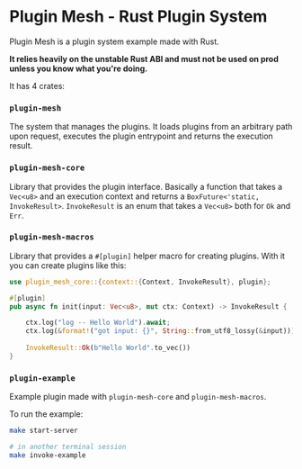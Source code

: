 # Plugin Mesh - Rust Plugin System

Plugin Mesh is a plugin system example made with Rust.

**It relies heavily on the unstable Rust ABI and must not be used on prod unless you know what you're doing.**

It has 4 crates:

### `plugin-mesh`

The system that manages the plugins. It loads plugins from an arbitrary path upon request, executes the plugin entrypoint and returns the execution result.

### `plugin-mesh-core`

Library that provides the plugin interface. Basically a function that takes a `Vec<u8>` and an execution context and returns a `BoxFuture<'static, InvokeResult>`. `InvokeResult` is an enum that takes a `Vec<u8>` both for `Ok` and `Err`.

### `plugin-mesh-macros`

Library that provides a `#[plugin]` helper macro for creating plugins. With it you can create plugins like this:

```rs
use plugin_mesh_core::{context::{Context, InvokeResult}, plugin};

#[plugin]
pub async fn init(input: Vec<u8>, mut ctx: Context) -> InvokeResult {

    ctx.log("log -- Hello World").await;
    ctx.log(&format!("got input: {}", String::from_utf8_lossy(&input))).await;
    
    InvokeResult::Ok(b"Hello World".to_vec())
}
```

### `plugin-example`

Example plugin made with `plugin-mesh-core` and `plugin-mesh-macros`.

To run the example:

```sh
make start-server

# in another terminal session
make invoke-example
```